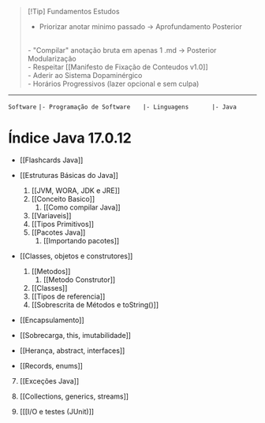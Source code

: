 
> [!Tip] Fundamentos Estudos
> - Priorizar anotar minimo passado -> Aprofundamento Posterior
> <br>
> - "Compilar" anotação bruta em apenas 1 .md -> Posterior Modularização
> <br>
> - Respeitar [[Manifesto de Fixação de Conteudos v1.0]]
> <br>
> - Aderir ao Sistema Dopaminérgico
> <br>
> - Horários Progressivos (lazer opcional e sem culpa)

---
`Software`
`|- Programação de Software`
`   |- Linguagens`
`      |- Java`

# Índice Java 17.0.12

-  [[Flashcards Java]]

-  [[Estruturas Básicas do Java]]
	1. [[JVM, WORA, JDK e JRE]]
	2. [[Conceito Basico]]
		1. [[Como compilar Java]]
	3. [[Variaveis]]
	4. [[Tipos Primitivos]]
	5. [[Pacotes Java]]
		1. [[Importando pacotes]]

-  [[Classes, objetos e construtores]]
	1. [[Metodos]]
		1. [[Metodo Construtor]]
	2. [[Classes]]
	3. [[Tipos de referencia]]
	4. [[Sobrescrita de Métodos e toString()]]

 - [[Encapsulamento]]

 - [[Sobrecarga, this, imutabilidade]]

- [[Herança, abstract, interfaces]]

-  [[Records, enums]]

7. [[Exceções Java]]

8. [[Collections, generics, streams]]

9. [[[I/O e testes (JUnit)]]
